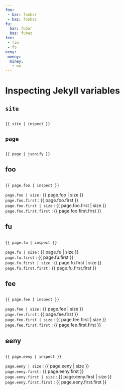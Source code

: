 ```yaml
---
foo:
 - bar: foobar
 - baz: foobaz
fu:
  bar: fubar
  baz: fubaz
fee:
 - fie
 - fo
eeny:
 meeny:
  miney:
   - mo
---
```


<link rel="stylesheet" href="https://cdnjs.cloudflare.com/ajax/libs/highlight.js/11.9.0/styles/default.min.css">
<script src="https://cdnjs.cloudflare.com/ajax/libs/highlight.js/11.9.0/highlight.min.js"></script>

<!-- and it's easy to individually load additional languages -->
<script src="https://cdnjs.cloudflare.com/ajax/libs/highlight.js/11.9.0/languages/json.min.js"></script>

<script>hljs.highlightAll();</script>

# Inspecting Jekyll variables

## `site`

<pre><code class="language-json">
{{ site | inspect }}
</code></pre>

## `page`

<pre><code class="language-json">
{{ page | jsonify }}
</code></pre>

## foo

<pre><code class="language-json">
{{ page.foo | inspect }}
</code></pre>
`page.foo | size` : {{ page.foo | size }}   
`page.foo.first` : {{ page.foo.first }}  
`page.foo.first | size` : {{ page.foo.first | size }}   
`page.foo.first.first` : {{ page.foo.first.first }}  

## fu
<pre><code class="language-json">
{{ page.fu | inspect }}
</code></pre>
`page.fu | size` : {{ page.fu | size }}  
`page.fu.first` : {{ page.fu.first }}  
`page.fu.first | size` : {{ page.fu.first | size }}   
`page.fu.first.first` : {{ page.fu.first.first }}  

## fee
<pre><code class="language-json">
{{ page.fee | inspect }}
</code></pre>
`page.fee | size` : {{ page.fee | size }}  
`page.fee.first` : {{ page.fee.first }}  
`page.fee.first | size` : {{ page.fee.first | size }}   
`page.fee.first.first` : {{ page.fee.first.first }}  

## eeny
<pre><code class="language-json">
{{ page.eeny | inspect }}
</code></pre>
`page.eeny | size` : {{ page.eeny | size }}  
`page.eeny.first` : {{ page.eeny.first }}  
`page.eeny.first | size` : {{ page.eeny.first | size }}   
`page.eeny.first.first` : {{ page.eeny.first.first }}  

